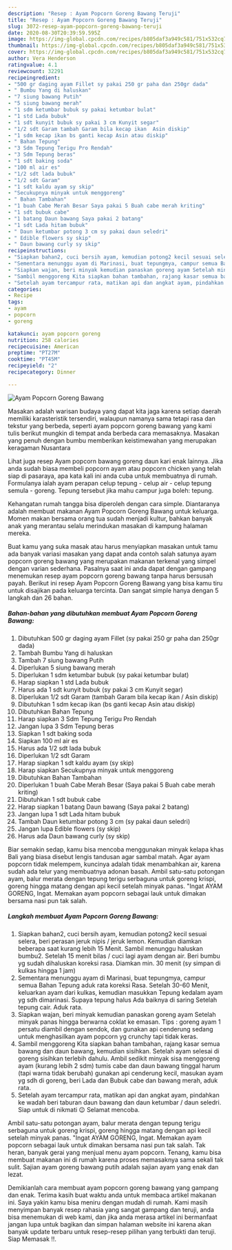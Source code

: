 ```yaml
---
description: "Resep : Ayam Popcorn Goreng Bawang Teruji"
title: "Resep : Ayam Popcorn Goreng Bawang Teruji"
slug: 3072-resep-ayam-popcorn-goreng-bawang-teruji
date: 2020-08-30T20:39:59.595Z
image: https://img-global.cpcdn.com/recipes/b805daf3a949c581/751x532cq70/ayam-popcorn-goreng-bawang-foto-resep-utama.jpg
thumbnail: https://img-global.cpcdn.com/recipes/b805daf3a949c581/751x532cq70/ayam-popcorn-goreng-bawang-foto-resep-utama.jpg
cover: https://img-global.cpcdn.com/recipes/b805daf3a949c581/751x532cq70/ayam-popcorn-goreng-bawang-foto-resep-utama.jpg
author: Vera Henderson
ratingvalue: 4.1
reviewcount: 32291
recipeingredient:
- "500 gr daging ayam Fillet sy pakai 250 gr paha dan 250gr dada"
- " Bumbu Yang di haluskan"
- "7 siung bawang Putih"
- "5 siung bawang merah"
- "1 sdm ketumbar bubuk sy pakai ketumbar bulat"
- "1 std Lada bubuk"
- "1 sdt kunyit bubuk sy pakai 3 cm Kunyit segar"
- "1/2 sdt Garam tambah Garam bila kecap ikan  Asin diskip"
- "1 sdm kecap ikan bs ganti kecap Asin atau diskip"
- " Bahan Tepung"
- "3 Sdm Tepung Terigu Pro Rendah"
- "3 Sdm Tepung beras"
- "1 sdt baking soda"
- "100 ml air es"
- "1/2 sdt lada bubuk"
- "1/2 sdt Garam"
- "1 sdt kaldu ayam sy skip"
- "Secukupnya minyak untuk menggoreng"
- " Bahan Tambahan"
- "1 buah Cabe Merah Besar Saya pakai 5 Buah cabe merah kriting"
- "1 sdt bubuk cabe"
- "1 batang Daun bawang Saya pakai 2 batang"
- "1 sdt Lada hitam bubuk"
- " Daun ketumbar potong 3 cm sy pakai daun seledri"
- " Edible flowers sy skip"
- " Daun bawang curly sy skip"
recipeinstructions:
- "Siapkan bahan2, cuci bersih ayam, kemudian potong2 kecil sesuai selera, beri perasan jeruk nipis / jeruk lemon. Kemudian diamkan beberapa saat kurang lebih 15 Menit. Sambil menunggu haluskan bumbu2. Setelah 15 menit bilas / cuci lagi ayam dengan air. Beri bumbu yg sudah dihaluskan koreksi rasa. Diamkan min. 30 menit (sy simpan di kulkas hingga 1 jam)"
- "Sementara menunggu ayam di Marinasi, buat tepungmya, campur semua Bahan Tepung aduk rata koreksi Rasa. Setelah 30-60 Menit, keluarkan ayam dari kulkas, kemudian masukkan Tepung kedalam ayam yg sdh dimarinasi. Supaya tepung halus Ada baiknya di saring Setelah tepung cair. Aduk rata."
- "Siapkan wajan, beri minyak kemudian panaskan goreng ayam Setelah minyak panas hingga berwarna coklat ke emasan. Tips : goreng ayam 1 persatu diambil dengan sendok, dan gunakan api cenderung sedang untuk menghasilkan ayam popcorn yg crunchy tapi tidak keras."
- "Sambil menggoreng Kita siapkan bahan tambahan, rajang kasar semua bawang dan daun bawang, kemudian sisihkan. Setelah ayam selesai di goreng sisihkan terlebih dahulu. Ambil sedikit minyak sisa menggoreng ayam (kurang lebih 2 sdm) tumis cabe dan daun bawang tinggal harum (tapi warna tidak berubah) gunakan api cenderung kecil, masukan ayam yg sdh di goreng, beri Lada dan Bubuk cabe dan bawang merah, aduk rata."
- "Setelah ayam tercampur rata, matikan api dan angkat ayam, pindahkan ke wadah beri taburan daun bawang dan daun ketumbar / daun seledri. Siap untuk di nikmati 😉 Selamat mencoba."
categories:
- Recipe
tags:
- ayam
- popcorn
- goreng

katakunci: ayam popcorn goreng 
nutrition: 258 calories
recipecuisine: American
preptime: "PT27M"
cooktime: "PT45M"
recipeyield: "2"
recipecategory: Dinner

---
```



![Ayam Popcorn Goreng Bawang](https://img-global.cpcdn.com/recipes/b805daf3a949c581/751x532cq70/ayam-popcorn-goreng-bawang-foto-resep-utama.jpg)

Masakan adalah warisan budaya yang dapat kita jaga karena setiap daerah memiliki karasteristik tersendiri, walaupun namanya sama tetapi rasa dan tekstur yang berbeda, seperti ayam popcorn goreng bawang yang kami tulis berikut mungkin di tempat anda berbeda cara memasaknya. Masakan yang penuh dengan bumbu memberikan keistimewahan yang merupakan keragaman Nusantara

Lihat juga resep Ayam popcorn bawang goreng daun kari enak lainnya. Jika anda sudah biasa membeli popcorn ayam atau popcorn chicken yang telah siap di pasaraya, apa kata kali ini anda cuba untuk membuatnya di rumah. Formulanya ialah ayam perapan celup tepung - celup air - celup tepung semula - goreng. Tepung tersebut jika mahu campur juga boleh: tepung.

Kehangatan rumah tangga bisa diperoleh dengan cara simple. Diantaranya adalah membuat makanan Ayam Popcorn Goreng Bawang untuk keluarga. Momen makan bersama orang tua sudah menjadi kultur, bahkan banyak anak yang merantau selalu merindukan masakan di kampung halaman mereka.

Buat kamu yang suka masak atau harus menyiapkan masakan untuk tamu ada banyak variasi masakan yang dapat anda contoh salah satunya ayam popcorn goreng bawang yang merupakan makanan terkenal yang simpel dengan varian sederhana. Pasalnya saat ini anda dapat dengan gampang menemukan resep ayam popcorn goreng bawang tanpa harus bersusah payah.
Berikut ini resep Ayam Popcorn Goreng Bawang yang bisa kamu tiru untuk disajikan pada keluarga tercinta. Dan sangat simple hanya dengan 5 langkah dan 26 bahan.


<!--inarticleads1-->

##### Bahan-bahan yang dibutuhkan membuat Ayam Popcorn Goreng Bawang:

1. Dibutuhkan 500 gr daging ayam Fillet (sy pakai 250 gr paha dan 250gr dada)
1. Tambah  Bumbu Yang di haluskan
1. Tambah 7 siung bawang Putih
1. Diperlukan 5 siung bawang merah
1. Diperlukan 1 sdm ketumbar bubuk (sy pakai ketumbar bulat)
1. Harap siapkan 1 std Lada bubuk
1. Harus ada 1 sdt kunyit bubuk (sy pakai 3 cm Kunyit segar)
1. Diperlukan 1/2 sdt Garam (tambah Garam bila kecap ikan / Asin diskip)
1. Dibutuhkan 1 sdm kecap ikan (bs ganti kecap Asin atau diskip)
1. Dibutuhkan  Bahan Tepung
1. Harap siapkan 3 Sdm Tepung Terigu Pro Rendah
1. Jangan lupa 3 Sdm Tepung beras
1. Siapkan 1 sdt baking soda
1. Siapkan 100 ml air es
1. Harus ada 1/2 sdt lada bubuk
1. Diperlukan 1/2 sdt Garam
1. Harap siapkan 1 sdt kaldu ayam (sy skip)
1. Harap siapkan Secukupnya minyak untuk menggoreng
1. Dibutuhkan  Bahan Tambahan
1. Diperlukan 1 buah Cabe Merah Besar (Saya pakai 5 Buah cabe merah kriting)
1. Dibutuhkan 1 sdt bubuk cabe
1. Harap siapkan 1 batang Daun bawang (Saya pakai 2 batang)
1. Jangan lupa 1 sdt Lada hitam bubuk
1. Tambah  Daun ketumbar potong 3 cm (sy pakai daun seledri)
1. Jangan lupa  Edible flowers (sy skip)
1. Harus ada  Daun bawang curly (sy skip)


Biar semakin sedap, kamu bisa mencoba menggunakan minyak kelapa khas Bali yang biasa disebut lengis tandusan agar sambal matah. Agar ayam popcorn tidak melempem, kuncinya adalah tidak menambahkan air, karena sudah ada telur yang membuatnya adonan basah. Ambil satu-satu potongan ayam, balur merata dengan tepung terigu serbaguna untuk goreng krispi, goreng hingga matang dengan api kecil setelah minyak panas. &#34;Ingat AYAM GORENG, Ingat. Memakan ayam popcorn sebagai lauk untuk dimakan bersama nasi pun tak salah. 

<!--inarticleads2-->

##### Langkah membuat  Ayam Popcorn Goreng Bawang:

1. Siapkan bahan2, cuci bersih ayam, kemudian potong2 kecil sesuai selera, beri perasan jeruk nipis / jeruk lemon. Kemudian diamkan beberapa saat kurang lebih 15 Menit. Sambil menunggu haluskan bumbu2. Setelah 15 menit bilas / cuci lagi ayam dengan air. Beri bumbu yg sudah dihaluskan koreksi rasa. Diamkan min. 30 menit (sy simpan di kulkas hingga 1 jam)
1. Sementara menunggu ayam di Marinasi, buat tepungmya, campur semua Bahan Tepung aduk rata koreksi Rasa. Setelah 30-60 Menit, keluarkan ayam dari kulkas, kemudian masukkan Tepung kedalam ayam yg sdh dimarinasi. Supaya tepung halus Ada baiknya di saring Setelah tepung cair. Aduk rata.
1. Siapkan wajan, beri minyak kemudian panaskan goreng ayam Setelah minyak panas hingga berwarna coklat ke emasan. Tips : goreng ayam 1 persatu diambil dengan sendok, dan gunakan api cenderung sedang untuk menghasilkan ayam popcorn yg crunchy tapi tidak keras.
1. Sambil menggoreng Kita siapkan bahan tambahan, rajang kasar semua bawang dan daun bawang, kemudian sisihkan. Setelah ayam selesai di goreng sisihkan terlebih dahulu. Ambil sedikit minyak sisa menggoreng ayam (kurang lebih 2 sdm) tumis cabe dan daun bawang tinggal harum (tapi warna tidak berubah) gunakan api cenderung kecil, masukan ayam yg sdh di goreng, beri Lada dan Bubuk cabe dan bawang merah, aduk rata.
1. Setelah ayam tercampur rata, matikan api dan angkat ayam, pindahkan ke wadah beri taburan daun bawang dan daun ketumbar / daun seledri. Siap untuk di nikmati 😉 Selamat mencoba.


Ambil satu-satu potongan ayam, balur merata dengan tepung terigu serbaguna untuk goreng krispi, goreng hingga matang dengan api kecil setelah minyak panas. &#34;Ingat AYAM GORENG, Ingat. Memakan ayam popcorn sebagai lauk untuk dimakan bersama nasi pun tak salah. Tak heran, banyak gerai yang menjual menu ayam popcorn. Tenang, kamu bisa membuat makanan ini di rumah karena proses memasaknya sama sekali tak sulit. Sajian ayam goreng bawang putih adalah sajian ayam yang enak dan lezat. 

Demikianlah cara membuat ayam popcorn goreng bawang yang gampang dan enak. Terima kasih buat waktu anda untuk membaca artikel makanan ini. Saya yakin kamu bisa meniru dengan mudah di rumah. Kami masih menyimpan banyak resep rahasia yang sangat gampang dan teruji, anda bisa menemukan di web kami, dan jika anda merasa artikel ini bermanfaat jangan lupa untuk bagikan dan simpan halaman website ini karena akan banyak update terbaru untuk resep-resep pilihan yang terbukti dan teruji. Siap Memasak !!. 
